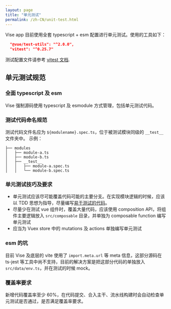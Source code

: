 ```yaml
---
layout: page
title: "单元测试"
permalink: /zh-CN/unit-test.html
---
```

Vise app 目前使用全套 typescript + esm 配置进行单元测试。使用的工具如下：
```JSON
  "@vue/test-utils": "^2.0.0",
  "vitest": "^0.25.7"
```
测试配置文件请参考 [vitest 文档](https://vitest.dev/).

## 单元测试规范
### 全面 typescript 及 esm
Vise 强制源码使用 typescript 及 esmodule 方式管理，包括单元测试代码。

### 测试代码命名规范
测试代码文件名应为 `${modulename}.spec.ts`，位于被测试模块同级的 `__test__` 文件夹中。
示例：
```shell
├── modules
│   ├── module-a.ts
│   ├── module-b.ts
│   ├── __test__
│   │   ├── module-a.spec.ts
│   │   └── module-b.spec.ts
```

### 单元测试技巧及要求
- 单元测试应该尽可能覆盖代码可能的主要分支。在实现模块逻辑的时候，应该以 TDD 思想为指导，尽量编写[易于测试的代码](https://next.vue-test-utils.vuejs.org/guide/essentials/easy-to-test.html)。
- 尽量少在测试 vue 组件时，覆盖大量代码，应该使用 composition API，将组件主要逻辑放入 `src/composable` 目录，并单独为 composable function 编写单元测试
- 应当为 Vuex store 中的 mutations 及 actions 单独编写单元测试

### esm 的坑
目前 Vise 及底层的 vite 使用了 `import.meta.url` 等 meta 信息，这部分源码在 ts-jest 等工具中尚不支持，目前的解决方案是把这部分代码的单独放入 `src/data/env.ts`，并在测试的时候 mock。

### 覆盖率要求
新增代码覆盖率至少 60%，在代码提交、合入主干、流水线构建时会自动检查单元测试是否通过，是否满足覆盖率要求。
